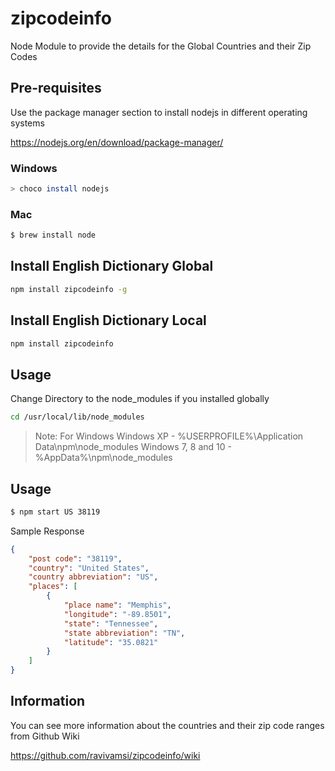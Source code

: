 # zipcodeinfo
Node Module to provide the details for the Global Countries and their Zip Codes



## Pre-requisites

Use the package manager section to install nodejs in different operating systems

https://nodejs.org/en/download/package-manager/

### Windows
```bash
> choco install nodejs
```

### Mac
```bash
$ brew install node
```

## Install English Dictionary Global
```bash
npm install zipcodeinfo -g
```

## Install English Dictionary Local
```bash
npm install zipcodeinfo
```

## Usage

Change Directory to the node_modules if you installed globally
```bash
cd /usr/local/lib/node_modules
```

> Note: For Windows
> Windows XP - %USERPROFILE%\Application Data\npm\node_modules
> Windows 7, 8 and 10 - %AppData%\npm\node_modules

## Usage

```bash
$ npm start US 38119
```
Sample Response
```json
{
    "post code": "38119",
    "country": "United States",
    "country abbreviation": "US",
    "places": [
        {
            "place name": "Memphis",
            "longitude": "-89.8501",
            "state": "Tennessee",
            "state abbreviation": "TN",
            "latitude": "35.0821"
        }
    ]
}
```


## Information

You can see more information about the countries and their zip code ranges from Github Wiki

https://github.com/ravivamsi/zipcodeinfo/wiki

